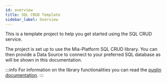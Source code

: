 ```yaml
---
id: overview
title: SQL CRUD Template
sidebar_label: Overview
---
```




This is a template project to help you get started using the SQL CRUD service.

The project is set up to use the Mia-Platform SQL CRUD library. You can then provide a Data Source to connect to your preferred SQL database as will be shown in this documentation.

:::info
For information on the library functionalities you can read the [puglin documentation](/runtime-components/plugins/crud-sql/30_how_to_use.md).
:::
